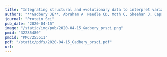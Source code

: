 ```yaml
---
title: "Integrating structural and evolutionary data to interpret variation and pathogenicity in adapter protein complex 4"
authors: "**Gadbery JE**, Abraham A, Needle CD, Moth C, Sheehan J, Capra JA, Jackson LP."
journal: "Protein Sci"
pub_date: "2020-04-15"
image: "/static/img/pub/2020-04-15_Gadbery_prsci.png"
pmid: "32285480"
pmcid: "PMC7255511"
pdf: "/static/pdfs/2020-04-15_Gadbery_prsci.pdf"
url: 
---
```

